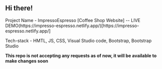 ## Hi there! 


<p>Project Name - ImpressoEspresso [Coffee Shop Website] -- LIVE DEMO(https://impresso-espresso.netlify.app/)[https://impresso-espresso.netlify.app/]</p>
<p>Tech-stack - HMTL, JS, CSS, Visual Studio code, Bootstrap,  Bootstrap Studio</p>

**This repo is not accepting any  requests as of now, it will be available to make changes soon**
